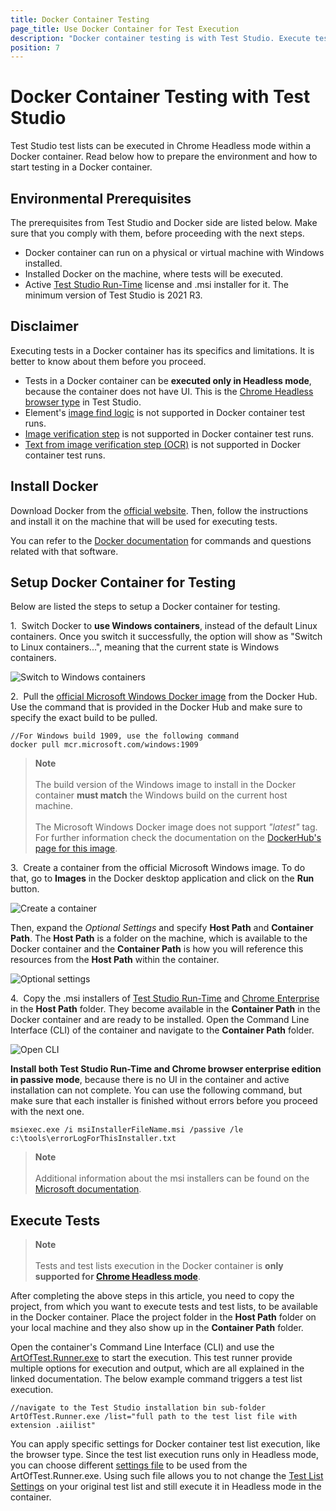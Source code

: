 ```yaml
---
title: Docker Container Testing
page_title: Use Docker Container for Test Execution
description: "Docker container testing is with Test Studio. Execute tests in a Docker container. Headless test execution in Docker container."
position: 7
---
```

# Docker Container Testing with Test Studio

Test Studio test lists can be executed in  Chrome Headless mode within a Docker container. Read below how to prepare the environment and how to start testing in a Docker container.

## Environmental Prerequisites

The prerequisites from Test Studio and Docker side are listed below. Make sure that you comply with them, before proceeding with the next steps.

* Docker container can run on a physical or virtual machine with Windows installed. 
* Installed Docker on the machine, where tests will be executed.
* Active <a href="/test-studio-editions#test-studio-run-time-add-on" target="_blank">Test Studio Run-Time</a> license and .msi installer for it. The minimum version of Test Studio is 2021 R3.

## Disclaimer

Executing tests in a Docker container has its specifics and limitations. It is better to know about them before you proceed.

* Tests in a Docker container can be __executed only in Headless mode__, because the container does not have UI. This is the <a href="/automated-tests/headless/headless-test-execution" target="_blank">Chrome Headless browser type</a> in Test Studio.
* Element's <a href="/automated-tests/elements/find-element-by-image" target="_blank">image find logic</a> is not supported in Docker container test runs.
* <a href="/features/recorder/advanced-recording-tools/element-steps/verifications/image-verification" target="_blank">Image verification step</a> is not supported in Docker container test runs. 
* <a href="/features/recorder/advanced-recording-tools/element-steps/verifications/text-from-image" target="_blank">Text from image verification step (OCR)</a> is not supported in Docker container test runs.

## Install Docker

Download Docker from the <a href="https://www.docker.com/get-started" target="_blank">official website</a>. Then, follow the instructions and install it on the machine that will be used for executing tests.

You can refer to the <a href="https://docs.docker.com/get-started/" target="_blank">Docker documentation</a> for commands and questions related with that software.

## Setup Docker Container for Testing

Below are listed the steps to setup a Docker container for testing.

1.&nbsp; Switch Docker to __use Windows containers__, instead of the default Linux containers. Once you switch it successfully, the option will show as "Switch to Linux containers...", meaning that the current state is Windows containers.

![Switch to Windows containers][1]

2.&nbsp; Pull the <a href="https://hub.docker.com/_/microsoft-windows" target="_blank">official Microsoft Windows Docker image</a> from the Docker Hub. Use the command that is provided in the Docker Hub and make sure to specify the exact build to be pulled.

```
//For Windows build 1909, use the following command
docker pull mcr.microsoft.com/windows:1909
```

> __Note__
> <br>
> <br>
> The build version of the Windows image to install in the Docker container __must match__ the Windows build on the current host machine.
> <br>
> <br>
> The Microsoft Windows Docker image does not support _"latest"_ tag. For further information check the documentation on the <a href="https://hub.docker.com/_/microsoft-windows" target="_blank">DockerHub's page for this image</a>.

3.&nbsp; Create a container from the official Microsoft Windows image. To do that, go to **Images** in the Docker desktop application and click on the **Run** button.

![Create a container][2]

Then, expand the _Optional Settings_ and specify **Host Path** and **Container Path**. The **Host Path** is a folder on the machine, which is available to the Docker container and the **Container Path** is how you will reference this resources from the **Host Path** within the container.

![Optional settings][3]

4.&nbsp; Copy the .msi installers of <a href="https://www.telerik.com/account/product-download?product=TESTSTUDIORUNTIME" target="_blank">Test Studio Run-Time</a> and <a href="https://chromeenterprise.google/browser/download/#windows-tab" target="_blank">Chrome Enterprise</a> in the **Host Path** folder. They become available in the **Container Path** in the Docker container and are ready to be installed. Open the Command Line Interface (CLI) of the container and navigate to the **Container Path** folder.

![Open CLI][4]

__Install both Test Studio Run-Time and Chrome browser enterprise edition in passive mode__, because there is no UI in the container and active installation can not complete. You can use the following command, but make sure that each installer is finished without errors before you proceed with the next one.

```
msiexec.exe /i msiInstallerFileName.msi /passive /le c:\tools\errorLogForThisInstaller.txt
```

> __Note__
> <br>
> <br>
> Additional information about the msi installers can be found on the <a href="https://docs.microsoft.com/en-us/windows-server/administration/windows-commands/msiexec" target="_blank">Microsoft documentation</a>.

## Execute Tests

> __Note__
> <br>
> <br>
> Tests and test lists execution in the Docker container is __only supported for <a href="/automated-tests/headless/headless-test-execution" target="_blank">Chrome Headless mode</a>__.

After completing the above steps in this article, you need to copy the project, from which you want to execute tests and test lists, to be available in the Docker container. Place the project folder in the **Host Path** folder on your local machine and they also show up in the **Container Path** folder.

Open the container's Command Line Interface (CLI) and use the <a href="/features/test-runners/artoftest-runner" target="_blank">ArtOfTest.Runner.exe</a> to start the execution. This test runner provide multiple options for execution and output, which are all explained in the linked documentation. The below example command triggers a test list execution.

```
//navigate to the Test Studio installation bin sub-folder
ArtOfTest.Runner.exe /list="full path to the test list file with extension .aiilist"
```

You can apply specific settings for Docker container test list execution, like the browser type. Since the test list execution runs only in Headless mode, you can choose different <a href="/features/test-runners/artoftest-runner#settings-option" target="_blank">settings file</a> to be used from the ArtOfTest.Runner.exe. Using such file allows you to not change the <a href="/features/test-lists/test-list-settings" target="_blank">Test List Settings</a> on your original test list and still execute it in Headless mode in the container.

[1]: /img/advanced-topics/build-server/docker-container-testing/fig1.png
[2]: /img/advanced-topics/build-server/docker-container-testing/fig2.png
[3]: /img/advanced-topics/build-server/docker-container-testing/fig3.png
[4]: /img/advanced-topics/build-server/docker-container-testing/fig4.png
